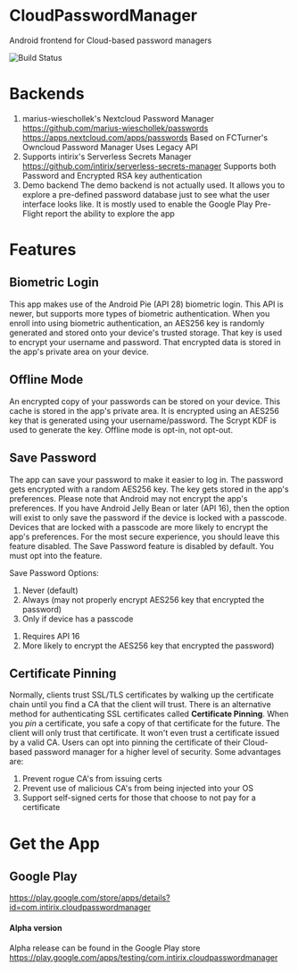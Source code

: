 # CloudPasswordManager

Android frontend for Cloud-based password managers

![Build Status](https://codebuild.us-east-1.amazonaws.com/badges?uuid=eyJlbmNyeXB0ZWREYXRhIjoiR1BOdWRPZmlVblpBdWl0ZXpoS0ZDZ2RRb3lJVzB4TFZJd2xEd1RFSHBlSTFZZWlJU2NYa0RoV1grN1VocGw5MVhWVzNtZ3l1RmpPb1Z6emZYZWttb1VnPSIsIml2UGFyYW1ldGVyU3BlYyI6IjRuY0VoSE84Ym1tbnAyWlIiLCJtYXRlcmlhbFNldFNlcmlhbCI6MX0%3D&branch=master)

Backends
========

1. marius-wieschollek's Nextcloud Password Manager
   https://github.com/marius-wieschollek/passwords
   https://apps.nextcloud.com/apps/passwords
   Based on FCTurner's Owncloud Password Manager
   Uses Legacy API
2. Supports intirix's Serverless Secrets Manager
   https://github.com/intirix/serverless-secrets-manager
   Supports both Password and Encrypted RSA key authentication
3. Demo backend
   The demo backend is not actually used.  It allows you to explore a pre-defined
   password database just to see what the user interface looks like.  It is mostly
   used to enable the Google Play Pre-Flight report the ability to explore the app

Features
========

Biometric Login
---------------

This app makes use of the Android Pie (API 28) biometric login.  This API is newer,
but supports more types of biometric authentication.  When you enroll into using
biometric authentication, an AES256 key is randomly generated and stored onto
your device's trusted storage.  That key is used to encrypt your username and password.
That encrypted data is stored in the app's private area on your device.

Offline Mode
------------

An encrypted copy of your passwords can be stored on your device.  This cache
is stored in the app's private area.  It is encrypted using an AES256 key
that is generated using your username/password.  The Scrypt KDF is used to
generate the key.  Offline mode is opt-in, not opt-out.

Save Password
-------------

The app can save your password to make it easier to log in.  The password gets
encrypted with a random AES256 key.  The key gets stored in the app's preferences.
Please note that Android may not encrypt the app's preferences.  If you have Android
Jelly Bean or later (API 16), then the option will exist to only save the password
if the device is locked with a passcode.  Devices that are locked with a passcode
are more likely to encrypt the app's preferences.  For the most secure experience,
you should leave this feature disabled.
The Save Password feature is disabled by default.  You must opt into the feature.

Save Password Options:

1) Never (default)
2) Always (may not properly encrypt AES256 key that encrypted the password)
3) Only if device has a passcode
  1. Requires API 16
  2. More likely to encrypt the AES256 key that encrypted the password)

Certificate Pinning
------------

Normally, clients trust SSL/TLS certificates by walking up the certificate chain
until you find a CA that the client will trust.  There is an alternative method
for authenticating SSL certificates called **Certificate Pinning**.  When you *pin*
a certificate, you safe a copy of that certificate for the future.  The client
will only trust that certificate.  It won't even trust a certificate issued by
a valid CA.  Users can opt into pinning the certificate of their Cloud-based
password manager for a higher level of security.  Some advantages are:

1. Prevent rogue CA's from issuing certs
2. Prevent use of malicious CA's from being injected into your OS
3. Support self-signed certs for those that choose to not pay for a certificate

Get the App
===========

Google Play
-----------

https://play.google.com/store/apps/details?id=com.intirix.cloudpasswordmanager

#### Alpha version
Alpha release can be found in the Google Play store
https://play.google.com/apps/testing/com.intirix.cloudpasswordmanager